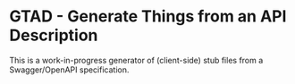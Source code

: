 # GTAD - Generate Things from an API Description
This is a work-in-progress generator of (client-side) stub files from a Swagger/OpenAPI specification.
